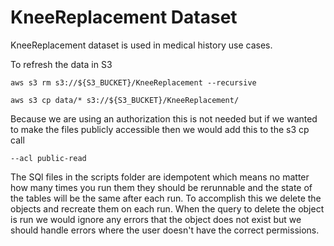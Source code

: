 
# KneeReplacement Dataset


KneeReplacement dataset is used in medical history use cases.


To refresh the data in S3

```
aws s3 rm s3://${S3_BUCKET}/KneeReplacement --recursive   

aws s3 cp data/* s3://${S3_BUCKET}/KneeReplacement/ 

```
Because we are using an authorization this is not needed but if we wanted to make the files publicly accessible then we would add this to the s3 cp call
```
--acl public-read    
```


The SQl files in the scripts folder are idempotent which means no matter how many times you run
them they should be rerunnable and the state of the tables will be the same after each run.
To accomplish this we delete the objects and recreate them on each run.
When the query to delete the object is run we would ignore any errors that the object does not exist but
we should handle errors where the user doesn't have the correct permissions.





